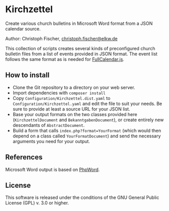 Kirchzettel
===========
Create various church bulletins in Microsoft Word format from a JSON calendar source.

Author: Christoph Fischer, christoph.fischer@elkw.de

This collection of scripts creates several kinds of preconfigured church bulletin files from 
a list of events provided in JSON format. The event list follows the same format as is needed
for [FullCalendar.js](https://fullcalendar.io/).

## How to install

- Clone the Git repository to a directory on your web server.
- Import dependencies with `composer install`
- Copy `Configuration/Kirchzettel.dist.yaml` to `Configuration/Kirchzettel.yaml` and edit the file to suit your needs. Be sure to provide at least a source URL for your JSON list.
- Base your output formats on the two classes provided here (`KirchzettelDocument` and `BekanntgabenDocument`), or
  create entirely new descendants of `AbstractDocument`.
- Build a form that calls `index.php?format=YourFormat` (which would then depend on a class called `YourFormatDocument`) and send the necessary arguments you need for your output.

## References

Microsoft Word output is based on [PhpWord](https://github.com/PHPOffice/PHPWord).

## License

This software is released under the conditions of the GNU General Public License (GPL) v. 3.0 or higher.